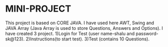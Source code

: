 # MINI-PROJECT
This project is based on CORE JAVA.
I have used here AWT, Swing and JAVA Array (Java Array is used to store Questions, Answers and Options).
I have created 3 project.
        1)Login for Test (user name-shalu and password-sk@123).
        2)Instructions(to start test). 
        3)Test (contains 10 Questions).
